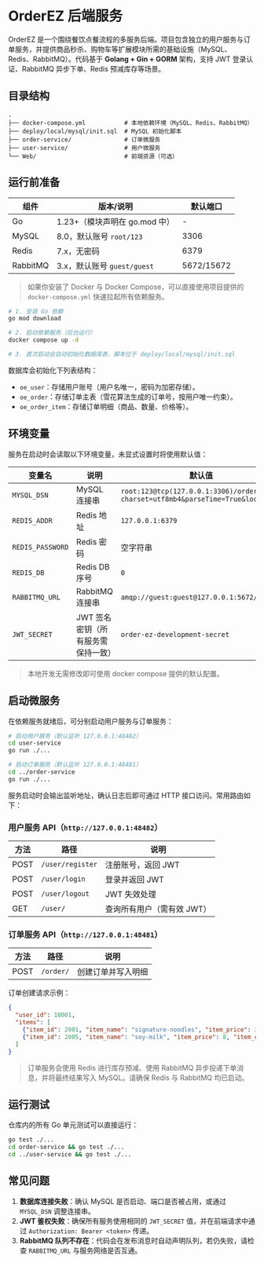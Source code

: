 # OrderEZ 后端服务

OrderEZ 是一个围绕餐饮点餐流程的多服务后端。项目包含独立的用户服务与订单服务，并提供商品秒杀、购物车等扩展模块所需的基础设施（MySQL、Redis、RabbitMQ）。代码基于 **Golang + Gin + GORM** 架构，支持 JWT 登录认证、RabbitMQ 异步下单、Redis 预减库存等场景。

## 目录结构

```
.
├── docker-compose.yml           # 本地依赖环境（MySQL、Redis、RabbitMQ）
├── deploy/local/mysql/init.sql  # MySQL 初始化脚本
├── order-service/               # 订单微服务
├── user-service/                # 用户微服务
└── Web/                         # 前端资源（可选）
```

## 运行前准备

| 组件      | 版本/说明                          | 默认端口 |
|-----------|------------------------------------|----------|
| Go        | 1.23+（模块声明在 go.mod 中）       | -        |
| MySQL     | 8.0，默认账号 `root/123`           | 3306     |
| Redis     | 7.x，无密码                         | 6379     |
| RabbitMQ  | 3.x，默认账号 `guest/guest`        | 5672/15672 |

> 如果你安装了 Docker 与 Docker Compose，可以直接使用项目提供的 `docker-compose.yml` 快速拉起所有依赖服务。

```bash
# 1. 安装 Go 依赖
go mod download

# 2. 启动依赖服务（后台运行）
docker compose up -d

# 3. 首次启动会自动初始化数据库表，脚本位于 deploy/local/mysql/init.sql
```

数据库会初始化下列表结构：

- `oe_user`：存储用户账号（用户名唯一，密码为加密存储）。
- `oe_order`：存储订单主表（雪花算法生成的订单号，按用户唯一约束）。
- `oe_order_item`：存储订单明细（商品、数量、价格等）。

## 环境变量

服务在启动时会读取以下环境变量，未显式设置时将使用默认值：

| 变量名         | 说明                                  | 默认值 |
|----------------|---------------------------------------|--------|
| `MYSQL_DSN`    | MySQL 连接串                          | `root:123@tcp(127.0.0.1:3306)/order_ez?charset=utf8mb4&parseTime=True&loc=Local` |
| `REDIS_ADDR`   | Redis 地址                            | `127.0.0.1:6379` |
| `REDIS_PASSWORD` | Redis 密码                          | 空字符串 |
| `REDIS_DB`     | Redis DB 序号                         | `0` |
| `RABBITMQ_URL` | RabbitMQ 连接串                       | `amqp://guest:guest@127.0.0.1:5672/` |
| `JWT_SECRET`   | JWT 签名密钥（所有服务需保持一致）     | `order-ez-development-secret` |

> 本地开发无需修改即可使用 docker compose 提供的默认配置。

## 启动微服务

在依赖服务就绪后，可分别启动用户服务与订单服务：

```bash
# 启动用户服务（默认监听 127.0.0.1:48482）
cd user-service
go run ./...

# 启动订单服务（默认监听 127.0.0.1:48481）
cd ../order-service
go run ./...
```

服务启动时会输出监听地址，确认日志后即可通过 HTTP 接口访问。常用路由如下：

### 用户服务 API（`http://127.0.0.1:48482`）

| 方法 | 路径          | 说明         |
|------|---------------|--------------|
| POST | `/user/register` | 注册账号，返回 JWT |
| POST | `/user/login`    | 登录并返回 JWT |
| POST | `/user/logout`   | JWT 失效处理 |
| GET  | `/user/`         | 查询所有用户（需有效 JWT） |

### 订单服务 API（`http://127.0.0.1:48481`）

| 方法 | 路径     | 说明                 |
|------|----------|----------------------|
| POST | `/order/` | 创建订单并写入明细 |

订单创建请求示例：

```json
{
  "user_id": 10001,
  "items": [
    {"item_id": 2001, "item_name": "signature-noodles", "item_price": 32, "item_count": 2},
    {"item_id": 2005, "item_name": "soy-milk", "item_price": 8, "item_count": 1}
  ]
}
```

> 订单服务会使用 Redis 进行库存预减、使用 RabbitMQ 异步投递下单消息，并将最终结果写入 MySQL。请确保 Redis 与 RabbitMQ 均已启动。

## 运行测试

仓库内的所有 Go 单元测试可以直接运行：

```bash
go test ./...
cd order-service && go test ./...
cd ../user-service && go test ./...
```

## 常见问题

1. **数据库连接失败**：确认 MySQL 是否启动、端口是否被占用，或通过 `MYSQL_DSN` 调整连接串。
2. **JWT 鉴权失败**：确保所有服务使用相同的 `JWT_SECRET` 值，并在前端请求中通过 `Authorization: Bearer <token>` 传递。
3. **RabbitMQ 队列不存在**：代码会在发布消息时自动声明队列，若仍失败，请检查 `RABBITMQ_URL` 与服务网络是否互通。

